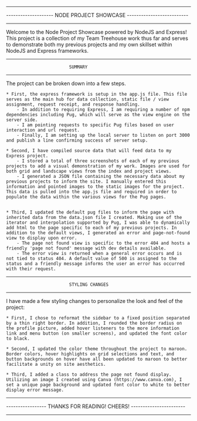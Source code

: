 _____________________________________________________________________
-------------------- NODE PROJECT SHOWCASE --------------------------
_____________________________________________________________________

Welcome to the Node Project Showcase powered by NodeJS and Express! This project is a collection of my Team Treehouse work thus far and serves to demonstrate both my previous projects and my own skillset within NodeJS and Express frameworks. 

*********************************************************************
                            SUMMARY
*********************************************************************
The project can be broken down into a few steps.

    * First, the express framework is setup in the app.js file. This file serves as the main hub for data collection, static file / view assignment, request receipt, and response handling. 
        - In addition to requiring Express, I am requiring a number of npm dependencies including Pug, which will serve as the view engine on the server side. 
        - I am pointing requests to specific Pug files based on user interaction and url request.
        - Finally, I am setting up the local server to listen on port 3000 and publish a line confirming success of server setup.

    * Second, I have compiled source data that will feed data to my Express project.
        - I stored a total of three screenshots of each of my previous projects to add a visual demonstration of my work. Images are used for both grid and landscape views from the index and project views.
        - I generated a JSON file containing the necessary data about my previous projects to inform the site. I manually entered this information and pointed images to the static images for the project. This data is pulled into the app.js file and required in order to populate the data within the various views for the Pug pages.
        

    * Third, I updated the default pug files to inform the page with inherited data from the data.json file I created. Making use of the iterator and interpolation supported by Pug, I was able to dynamically add html to the page specific to each of my previous projects. In addition to the default views, I generated an error and page-not-found view to display upon error. 
        - The page not found view is specific to the error 404 and hosts a friendly 'page not found' message with dev details available.
        - The error view is returned when a general error occurs and is not tied to status 404. A default value of 500 is assigned to the status and a friendly message informs the user an error has occurred with their request.

*********************************************************************
                            STYLING CHANGES
*********************************************************************

I have made a few styling changes to personalize the look and feel of the project: 
    
    * First, I chose to reformat the sidebar to a fixed position separated by a thin right border. In addition, I rounded the border radius on the profile picture, added hover listeners to the more information link and menu button (on smaller screens), and updated the font color to black.

    * Second, I updated the color theme throughout the project to maroon. Border colors, hover highlights on grid selections and text, and button backgrounds on hover have all been updated to maroon to better facilitate a unity on site aesthetics. 

    * Third, I added a class to address the page not found display. Utilizing an image I created using Canva (https://www.canva.com), I set a unique page background and updated font color to white to better display error message.

_____________________________________________________________________
----------------- THANKS FOR READING! CHEERS! -----------------------
_____________________________________________________________________